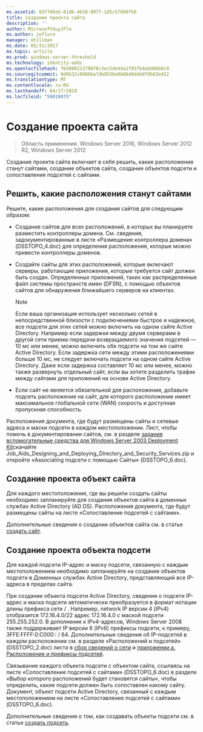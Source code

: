 ```yaml
---
ms.assetid: 83f746e5-81db-4610-9977-1d5c57699f50
title: Создание проекта сайта
description: ''
author: MicrosoftGuyJFlo
ms.author: joflore
manager: mtillman
ms.date: 05/31/2017
ms.topic: article
ms.prod: windows-server-threshold
ms.technology: identity-adds
ms.openlocfilehash: f6d896213708f8c3ec5de44a1f85fb4ebd86b8c0
ms.sourcegitcommit: 0d0b32c8986ba7db9536e0b8648d4ddf9b03e452
ms.translationtype: MT
ms.contentlocale: ru-RU
ms.lasthandoff: 04/17/2019
ms.locfileid: "59819075"
---
```

# <a name="creating-a-site-design"></a>Создание проекта сайта

>Область применения. Windows Server 2016, Windows Server 2012 R2, Windows Server 2012

Создание проекта сайта включает в себя решить, какие расположения станут сайтами, создание объектов сайта, создание объектов подсети и сопоставления подсетей с сайтами.  
  
## <a name="deciding-which-locations-will-become-sites"></a>Решить, какие расположения станут сайтами

Решите, какие расположения для создания сайтов для следующим образом:  
  
- Создание сайтов для всех расположений, в которых вы планируете разместить контроллеры домена. См. сведения, задокументированные в листе «Размещение контроллера домена» (DSSTOPO_4.doc) для определения расположения, которые можно привести контроллеры доменов.  
- Создайте сайты для этих расположений, которые включают серверы, работающие приложения, которые требуется сайт должен быть создан. Определенных приложений, таких как распределенные файл системы пространств имен (DFSN), с помощью объектов сайтов для обнаружения ближайшего серверов на клиентах.  

   > [!NOTE]  
   > Если ваша организация использует несколько сетей в непосредственной близости с подключениями быстрое и надежное, все подсети для этих сетей можно включить на одном сайте Active Directory. Например если задержки между двумя серверами в другой сети приема-передачи возвращаемого значения подсетей — 10 мс или менее, можно включить обе подсети на том же сайте Active Directory. Если задержка сети между этими расположениями больше 10 мс, не следует включать подсети на одном сайте Active Directory. Даже если задержка составляет 10 мс или менее, можно также развернуть отдельный сайт, если вы хотите разделить трафик между сайтами для приложений на основе Active Directory.  

- Если сайт не является обязательной для расположения, добавьте подсеть расположения на сайт, для которого расположение имеет максимальное глобальной сети (WAN) скорость и доступная пропускная способность.  
  
Расположения документа, где будут размещены сайты и сетевые адреса и маски подсети в каждом местоположении. Лист, чтобы помочь в документировании сайтов, см. в разделе [задания вспомогательные средства для Windows Server 2003 Deployment Kit](https://go.microsoft.com/fwlink/?LinkID=102558)скачайте Job_Aids_Designing_and_Deploying_Directory_and_Security_Services.zip и откройте «Associating подсети с помощью Сайты» (DSSTOPO_6.doc).  
  
## <a name="creating-a-site-object-design"></a>Создание проекта объект сайта

Для каждого местоположения, где вы решили создать сайты необходимо запланируйте для создания объектов сайта в доменных службах Active Directory (AD DS). Расположения документа, где будут размещены сайты на листе «Сопоставление подсетей с сайтами».  
  
Дополнительные сведения о создании объектов сайта см. в статье [создать сайт](https://go.microsoft.com/fwlink/?LinkId=107067).  
  
## <a name="creating-a-subnet-object-design"></a>Создание проекта объекта подсети

Для каждой подсети IP-адрес и маску подсети, связанную с каждым местоположением необходимо запланируйте на создание объектов подсети в Доменных службах Active Directory, представляющий все IP-адреса в пределах сайта.  
  
При создании объекта подсети Active Directory, сведения о подсети IP-адрес и маска подсети автоматически преобразуется в формат нотации длины префикса сети <IP address> / <prefix length>. Например, network IP версии 4 (IPv4) отобразится 172.16.4.0/22 адрес 172.16.4.0 с маской подсети 255.255.252.0. В дополнение к IPv4-адресов, Windows Server 2008 также поддерживает IP версии 6 (IPv6) префиксы подсети, к примеру, 3FFE:FFFF:0:C000:: / 64. Дополнительные сведения об IP-подсетей в каждом расположении см. в разделе «Расположений и подсетей» (DSSTOPO_2.doc) листа в [сбор сведений о сети](../../ad-ds/plan/Collecting-Network-Information.md) и [приложении a. Расположение и префиксы подсетей](Appendix-A--Locations-and-Subnet-Prefixes.md).  
  
Связывание каждого объекта подсети с объектом сайта, ссылаясь на листе «Сопоставление подсетей с сайтами» (DSSTOPO_6.doc) в разделе «Выбор которого расположений будет становятся сайты», чтобы определить, какие подсети должен быть сопоставлен какому сайту. Документ, объект подсети Active Directory, связанный с каждым местоположением на листе «Сопоставление подсетей с сайтами» (DSSTOPO_6.doc).  
  
Дополнительные сведения о том, как создавать объекты подсети см. в статье [создать подсеть](https://go.microsoft.com/fwlink/?LinkId=107068).
